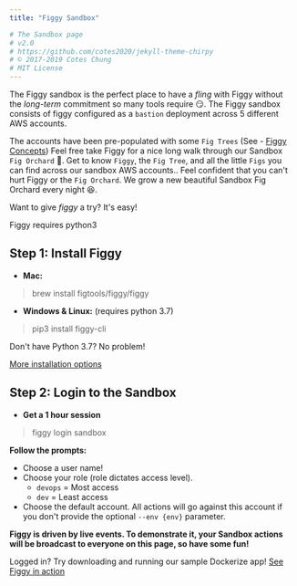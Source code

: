 ```yaml
---
title: "Figgy Sandbox"

# The Sandbox page
# v2.0
# https://github.com/cotes2020/jekyll-theme-chirpy
# © 2017-2019 Cotes Chung
# MIT License
---
```


The Figgy sandbox is the perfect place to have a *fling* with Figgy without the *long-term* commitment so many tools
require :smirk:. The Figgy sandbox consists of figgy configured as a `bastion` deployment across 5 different AWS accounts. 

The accounts have been pre-populated with some `Fig Trees` (See - [Figgy Concepts](https://www.figgy.dev/docs/getting-started/concepts.html))
Feel free take Figgy for a nice long walk through our Sandbox `Fig Orchard` :palm_tree:. Get to know `Figgy`, the `Fig Tree`, and all
the little `Figs` you can find across our sandbox AWS accounts.. Feel confident that you can't hurt Figgy or the `Fig Orchard`. 
We grow a new beautiful Sandbox Fig Orchard every night :satisfied:.

Want to give *figgy* a try? It's easy!

Figgy requires python3
## **Step 1: Install Figgy**

- **Mac:** 
> 
> brew install figtools/figgy/figgy
>

- **Windows & Linux:** (requires python 3.7)
> 
> pip3 install figgy-cli
> 

Don't have Python 3.7? No problem!

[More installation options](https://www.figgy.dev/docs/getting-started/install.html)

## **Step 2: Login to the Sandbox**
* **Get a 1 hour session**
> 
> figgy login sandbox
>

**Follow the prompts:**
* Choose a user name! 
* Choose your role (role dictates access level).
    * `devops` = Most access
    * `dev` = Least access
* Choose the default account. All actions will go against this account if you don't provide the optional `--env {env}` parameter.
             
**Figgy is driven by live events. To demonstrate it, your Sandbox actions will 
be broadcast to everyone on this page, so have some fun!** 

Logged in? Try downloading and running our sample Dockerize app! [See Figgy in action](https://github.com/figtools/figgy.python-reference)